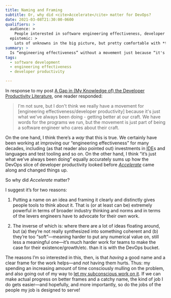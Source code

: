 ```yaml
---
title: Naming and Framing
subtitle: Or, why did <cite>Accelerate</cite> matter for DevOps?
date: 2021-03-08T21:30:00-0600
qualifiers: >
  audience: >
    People interested in software engineering effectiveness, developer productivity, and the like.
  epistemic: >
    Lots of unknowns in the big picture, but pretty comfortable with *this* little corner of the idea.
summary: >
  Is “engineering effectiveness” without a movement just because “it's just what we've always been doing - getting better at our craft”? (Spoilers: Betteridge’s Law applies!)
tags:
  - software development
  - engineering effectiveness
  - developer productivity

---
```


In response to my post [A Gap in (My Knowledge of) the Developer Productivity Literature](https://v5.chriskrycho.com/journal/a-gap-in-(my-knowledge-of)-the-developer-productivity-literature/), one reader responded:  

> I'm not sure, but I don't think we really have a movement for [engineering effectiveness/developer productivity] because it's just what we've always been doing - getting better at our craft. We have words for the programs we run, but the movement is just part of being a software engineer who cares about their craft.

On the one hand, I think there’s a *way* that this is true. We certainly have been working at improving our “engineering effectiveness” for many decades, including (as that reader also pointed out) investments in <abbr title="integrated development environment">IDE</abbr>s and languages and test tooling and so on. On the other hand, I think “it’s just what we’ve always been doing” equally accurately sums up how the DevOps slice of developer productivity looked before [<cite>Accelerate</cite>](https://bookshop.org/books/accelerate-the-science-of-lean-software-and-devops-building-and-scaling-high-performing-technology-organizations-9781942788331/9781942788331) came along and changed things up.

So why did <cite>Accelerate</cite> matter?

I suggest it’s for two reasons:

1. Putting a name on an idea and framing it clearly and distinctly gives people tools to think about it. That is (or at least can be) extremely powerful in terms of broader industry thinking and norms and in terms of the levers engineers have to advocate for their own work.

2. The inverse of which is: where there are a lot of ideas floating around, but (a) they’re not really synthesized into something coherent and (b) they’re too “soft”—meaning harder to put any numerical value on, still less a meaningful one—it’s much harder work for teams to make the case for their existence/growth/etc. than it is with the DevOps bucket.

The reasons I’m so interested in this, then, is that *having* a good name and a clear frame for the work helps—and *not* having them hurts. Thus: my spending an increasing amount of time consciously mulling on the problem, and also going out of my way to [let my subconscious work on it](https://v5.chriskrycho.com/journal/a-useful-approach-to-problem-solving/). If we can make actual progress on better frames and a catchy name, the kind of job I do gets easier—and hopefully, and more importantly, so do the jobs of the people my job is designed to serve!